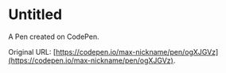# Untitled

A Pen created on CodePen.

Original URL: [https://codepen.io/max-nickname/pen/ogXJGVz](https://codepen.io/max-nickname/pen/ogXJGVz).


